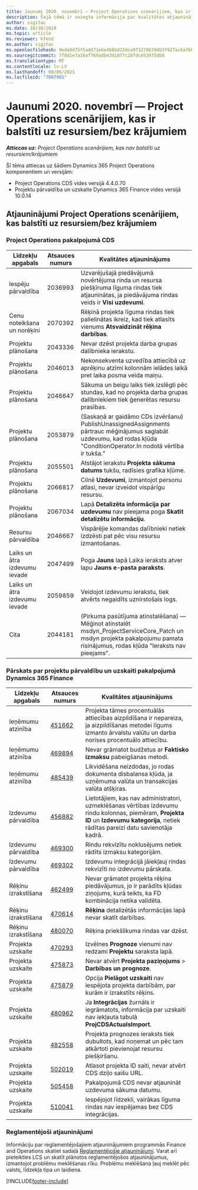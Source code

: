 ```yaml
---
title: Jaunumi 2020. novembrī — Project Operations scenārijiem, kas ir balstīti uz resursiem/bez krājumiem
description: Šajā tēmā ir sniegta informācija par kvalitātes atjauninājumiem, kas pieejami 2020. gada novembra laidienā Project Operations resursu/bez krājumu scenārijiem.
author: sigitac
ms.date: 10/30/2020
ms.topic: article
ms.reviewer: kfend
ms.author: sigitac
ms.openlocfilehash: 9eda9d75f5a4d71e6e4b8bd22dce973270639db3f927ac6a76be5b3c4303fc31
ms.sourcegitcommit: 7f8d1e7a16af769adb43d1877c28fdce53975db8
ms.translationtype: MT
ms.contentlocale: lv-LV
ms.lasthandoff: 08/06/2021
ms.locfileid: "7007965"
---
```

# <a name="whats-new-november-2020---project-operations-for-resourcenon-stocked-based-scenarios"></a>Jaunumi 2020. novembrī — Project Operations scenārijiem, kas ir balstīti uz resursiem/bez krājumiem

_**Attiecas uz:** Project Operations scenārijiem, kas nav balstīti uz resursiem/krājumiem_

Šī tēma attiecas uz šādiem Dynamics 365 Project Operations komponentiem un versijām:

- Project Operations CDS vides versijā 4.4.0.70
- Projektu pārvaldība un uzskaite Dynamics 365 Finance vides versijā 10.0.14

## <a name="updates-to-project-operations-for-resource-non-stocked-based-scenarios"></a>Atjauninājumi Project Operations scenārijiem, kas balstīti uz resursiem/bez krājumiem

### <a name="project-operations-on-cds"></a>Project Operations pakalpojumā CDS

| Līdzekļu apgabals                 | Atsauces numurs | Kvalitātes atjauninājums                                                                                                                                                                    |
|------------------------------|------------------|-----------------------------------------------------------------------------------------------------------------------------------------------------------------------------------|
|   Iespēju pārvaldība       | 2036993          | Uzvarējušajā piedāvājumā novērtējuma rinda un resursa piešķīruma līguma rindas tiek atjauninātas, ja piedāvājuma rindas veids ir **Visi uzdevumi**.                                                 |
| Cenu noteikšana un norēķini          | 2070392          | Rēķinā projekta līguma rindas tiek palielinātas ikreiz, kad tiek atlasīts vienums **Atsvaidzināt rēķina darbības**.                                                                         |
| Projektu plānošana             | 2043336          | Nevar dzēst projekta darba grupas dalībnieka ierakstu.                                                                                                                                  |
| Projektu plānošana             | 2046013          | Nekonsekventa uzvedība attiecībā uz aprēķinu atzīmi kolonnām ielādes laikā pret laika posma veida maiņu.                                                                                   |
| Projektu plānošana             | 2046647          | Sākuma un beigu laiks tiek izslēgti pēc stundas, kad no projekta darba grupas dalībniekiem tiek ģenerētas resursu prasības.                                                                      |
| Projektu plānošana             | 2053879          | (Saskaņā ar gaidāmo CDs izvēršanu) PublishUnassignedAssignments pārtrauc mēģinājumus saglabāt uzdevumu, kad rodas kļūda "ConditionOperator.In nodotā vērtība ir tukša."                       |
| Projektu plānošana             | 2055501          | Atstājot ierakstu **Projekta sākuma datums** tukšu, radīsies grafika kļūme.                                                                                                      |
| Projektu plānošana             | 2066817          | Cilnē **Uzdevumi**, izmantojot personu atlasi, nevar izveidot vispārīgu resursu.                                                                                                   |
| Projektu plānošana             | 2067034          | Lapā **Detalizēta informācija par uzdevumu** nav pieejama poga **Skatīt detalizētu informāciju**.                                                                                                       |
| Resursu pārvaldība          | 2046667          | Vispārējie komandas dalībnieki netiek izdzēsti pat pēc visu resursu izmantošanas.                                                                                                    |
| Laiks un ātra izdevumu ievade | 2047499          | Poga **Jauns** lapā Laika ieraksts atver lapu **Jauns e-pasta paraksts**.                                                                                               |
| Laiks un ātra izdevumu ievade | 2059859          | Veidojot izdevumu ierakstu, tiek atvērts negaidīts uznirstošais logs.                                                                                                                         |
| Cita                        | 2044181          | (Pirkuma pasūtījuma atinstalēšana) — Mēģinot atinstalēt msdyn_ProjectServiceCore_Patch un msdyn projekta pakalpojumu pamata risinājumus, rodas kļūda "Ieraksts nav pieejams".  |

### <a name="project-management-and-accounting-in-dynamics-365-finance"></a>Pārskats par projektu pārvaldību un uzskaiti pakalpojumā Dynamics 365 Finance

| Līdzekļu apgabals        | Atsauces numurs | Kvalitātes atjauninājums                                                                                                                                                            |
|---------------------|------------------|---------------------------------------------------------------------------------------------------------------------------------------------------------------------------|
| Ieņēmumu atzinība | [451662](https://fix.lcs.dynamics.com/Issue/Details/?bugId=451662)           | Projekta tāmes procentuālās attiecības aizpildīšana ir nepareiza, ja aizpildīšanas metodei līgums izmanto ārvalstu valūtu un darba norises procentuālo attiecību.                     |
| Ieņēmumu atzinība | [469894](https://fix.lcs.dynamics.com/Issue/Details/?bugId=469894)           | Nevar grāmatot budžetus ar **Faktisko izmaksu** pabeigšanas metodi.                                                                                                    |
| Ieņēmumu atzinība | [485439](https://fix.lcs.dynamics.com/Issue/Details/?bugId=485439)           | Likvidēšana neizdodas, jo rodas dokumenta disbalansa kļūda, ja uzņēmuma valūta un transakcijas valūta atšķiras.                                              |
| Izdevumu pārvaldība  | [456882](https://fix.lcs.dynamics.com/Issue/Details/?bugId=456822)           | Lietotājiem, kas nav administratori, uzmeklēšanas vērtības izdevumu rindu kolonnas, piemēram, **Projekta ID** un **Izdevumu kategorija**, netiek rādītas pareizi datu savienotāja kadrā. |
| Izdevumu pārvaldība  | [469300](https://fix.lcs.dynamics.com/Issue/Details/?bugId=469300)           | Rindu rekvizītu noklusējums netiek rādīts izmaksu kategorijām.                                                                                                         |
| Izdevumu pārvaldība  | [469302](https://fix.lcs.dynamics.com/Issue/Details/?bugId=469302)           | Izdevumu integrācijā jāiekļauj rindas rekvizīti no izdevumu pārskata.                                                                                             |
| Rēķinu izrakstīšana           | [462499](https://fix.lcs.dynamics.com/Issue/Details/?bugId=462499)           | Nevar grāmatot projekta rēķina piedāvājumus, jo ir parādīts kļūdas ziņojums, kurā teikts, ka FD kombinācija netika validēta.                                                    |
| Rēķinu izrakstīšana           | [470614](https://fix.lcs.dynamics.com/Issue/Details/?bugId=470614)           | **Rēķina** detalizētās informācijas lapā nevar skatīt darbības.                                                                                                              |
| Rēķinu izrakstīšana           | [480070](https://fix.lcs.dynamics.com/Issue/Details/?bugId=480070)           | Rēķina priekšlikuma rindas var dzēst.                                                                                                                                  |
| Projekta uzskaite  | [470293](https://fix.lcs.dynamics.com/Issue/Details/?bugId=470293)           | Izvēlnes **Prognoze** vienumi nav redzami **Projektu** saraksta lapā.                                                                                                   |
| Projekta uzskaite  | [475873](https://fix.lcs.dynamics.com/Issue/Details/?bugId=475873)           | Nevar atvērt **Projekta paziņojums**   > **Darbības un prognoze**.                                                                                                       |
| Projekta uzskaite  | [475879](https://fix.lcs.dynamics.com/Issue/Details/?bugId=475879)           | Opcija **Pielāgot uzskaiti** nav iespējota projekta darbībām, par kurām ir izrakstīts rēķins.                                                                                                  |
| Projekta uzskaite  | [480962](https://fix.lcs.dynamics.com/Issue/Details/?bugId=480962)           | Ja **Integrācijas** žurnāls ir iegrāmatots, informācija par uzskaiti nav iekļauta tabulā **ProjCDSActualsImport**.                                                  |
| Projekta uzskaite  | [482558](https://fix.lcs.dynamics.com/Issue/Details/?bugId=482558)           | Projekta prognozes ieraksts tiek dubultots, kad noņemat un pēc tam atkārtoti pievienojat resursu piešķiršanu.                                                                            |
| Projekta uzskaite  | [502019](https://fix.lcs.dynamics.com/Issue/Details/?bugId=502019)           | Atlasot projekta ID saiti, nevar atvērt CDS dziļo saišu URL.                                                                                                         |
| Projekta uzskaite  | [505458](https://fix.lcs.dynamics.com/Issue/Details/?bugId=505458)           | Pakalpojumā CDS nevar atjaunināt uzdevuma sākuma datumu.                                                                                                                           |
| Projekta uzskaite  | [510041](https://fix.lcs.dynamics.com/Issue/Details/?bugId=510041)           | Iespējojot līdzekli, vairākas līguma rindas nav iespējamas bez CDS integrācijas.                                                                                   |

### <a name="regulatory-updates"></a>Reglamentējoši atjauninājumi
Informāciju par reglamentējošajiem atjauninājumiem programmās Finance and Operations skatiet sadaļā [Reglamentējošie atjauninājumi](/dynamics365/finance/localizations/regulatory-updates). Varat arī pieteikties LCS un skatīt plānotos reglamentējošos atjauninājumus, izmantojot problēmu meklēšanas rīku. Problēmu meklēšana ļauj meklēt pēc valsts, līdzekļa tipa un laidiena.


[!INCLUDE[footer-include](../includes/footer-banner.md)]